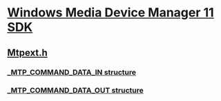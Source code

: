 # [Windows Media Device Manager 11 SDK](../_wmdm/index.md)
## [Mtpext.h](index.md)
### [_MTP_COMMAND_DATA_IN structure](../mtpext/ns-mtpext-_mtp_command_data_in.md)
### [_MTP_COMMAND_DATA_OUT structure](../mtpext/ns-mtpext-_mtp_command_data_out.md)
